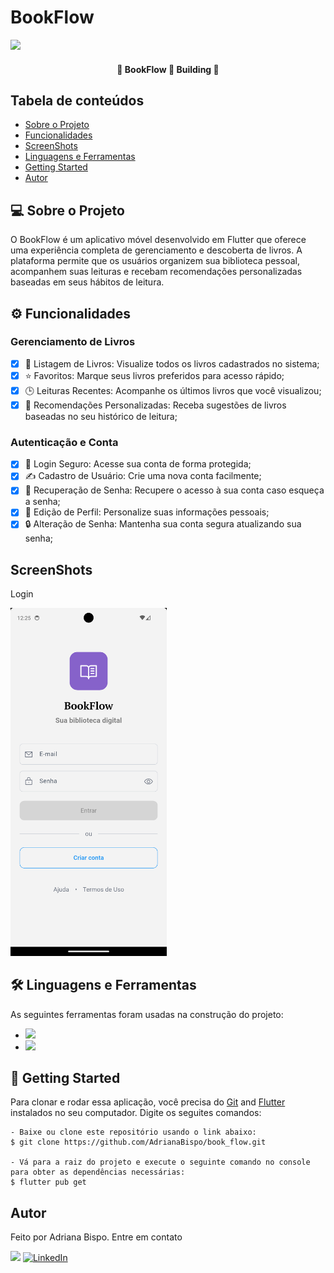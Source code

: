   <h1>BookFlow</h1>

<img src="http://img.shields.io/static/v1?label=STATUS&message=Building&color=BLUE&style=for-the-badge"/>

<h4 align="center"> 
	🚧  BookFlow 🚀 Building  🚧
</h4> <!-- Status -->

<h2 id="sumario">Tabela de conteúdos</h2>
<ul>
    <li><a href="#sobre">Sobre o Projeto</a></li>
    <li><a href="#funcionalidade">Funcionalidades</a></li>
    <li><a href="#screenshots">ScreenShots</a></li>
    <li><a href="#linguagem">Linguagens e Ferramentas</a></li>
    <li><a href="#started">Getting Started</a></li>
    <li><a href='#autor'>Autor</a></li>
    <!--<li><a href=#licenca>Licença</a></li>-->
</ul>
<!-- final sumario -->

<h2 id='sobre'>💻 Sobre o Projeto</h2>

<p>
O BookFlow é um aplicativo móvel desenvolvido em Flutter que oferece uma experiência completa de gerenciamento e descoberta de livros. A plataforma permite que os usuários organizem sua biblioteca pessoal, acompanhem suas leituras e recebam recomendações personalizadas baseadas em seus hábitos de leitura.
</p>
<!--final sobre -->

<h2 id='funcionalidade'>⚙️ Funcionalidades</h2>

<h3>Gerenciamento de Livros</h3>

- [x] 📖 Listagem de Livros: Visualize todos os livros cadastrados no sistema;
- [x] ⭐ Favoritos: Marque seus livros preferidos para acesso rápido;
- [x] 🕒 Leituras Recentes: Acompanhe os últimos livros que você visualizou;
- [x] 🎯 Recomendações Personalizadas: Receba sugestões de livros baseadas no seu histórico de leitura;

<h3>Autenticação e Conta</h3>

- [x] 🔐 Login Seguro: Acesse sua conta de forma protegida;
- [x] ✍️ Cadastro de Usuário: Crie uma nova conta facilmente;
- [x] 🔑 Recuperação de Senha: Recupere o acesso à sua conta caso esqueça a senha;
- [x] 👤 Edição de Perfil: Personalize suas informações pessoais;
- [x] 🔒 Alteração de Senha: Mantenha sua conta segura atualizando sua senha;

<!-- ScreenShots -->

<h2 id="screenshot">ScreenShots</h2>
<p align="center"> 
  <p>
    Login
  </p>
  <img src="screenshots/login.png" width="250px">
</p>

</p>

<!-- final funcionalidades -->
<h2 id='linguagem'>🛠 Linguagens e Ferramentas</h2>

<p>
As seguintes ferramentas foram usadas na construção do projeto:
</p>
<ul>
  <li><img src="https://img.shields.io/badge/Dart-0175C2?style=for-the-badge&logo=dart&logoColor=white">
  </li>
  <li><img src="https://img.shields.io/badge/Flutter-02569B?style=for-the-badge&logo=flutter&logoColor=white"></li>
  
</ul>
<!-- final linguagens -->
<h2 id='started'>🚀 Getting Started</h2>

Para clonar e rodar essa aplicação, você precisa do [Git](https://git-scm.com) and [Flutter](https://docs.flutter.dev/get-started/install) instalados no seu computador. Digite os seguites comandos:

    - Baixe ou clone este repositório usando o link abaixo:
    $ git clone https://github.com/AdrianaBispo/book_flow.git
    
    - Vá para a raiz do projeto e execute o seguinte comando no console para obter as dependências necessárias:
    $ flutter pub get


<h2 id="autor">Autor</h2>

  <p>Feito por Adriana Bispo. Entre em contato</p>
  <a href="mailto:adriana.bispo283@gmail.com"><img src="https://img.shields.io/badge/Gmail-D14836?style=for-the-badge&logo=gmail&logoColor=white" target="_blank"></a>
  <a href="https://www.linkedin.com/in/adrianabispo283" target="_blank">
	<img src="https://img.shields.io/badge/linkedin-%230077B5.svg?style=for-the-badge&logo=linkedin&logoColor=white" alt="LinkedIn">
  </a>



